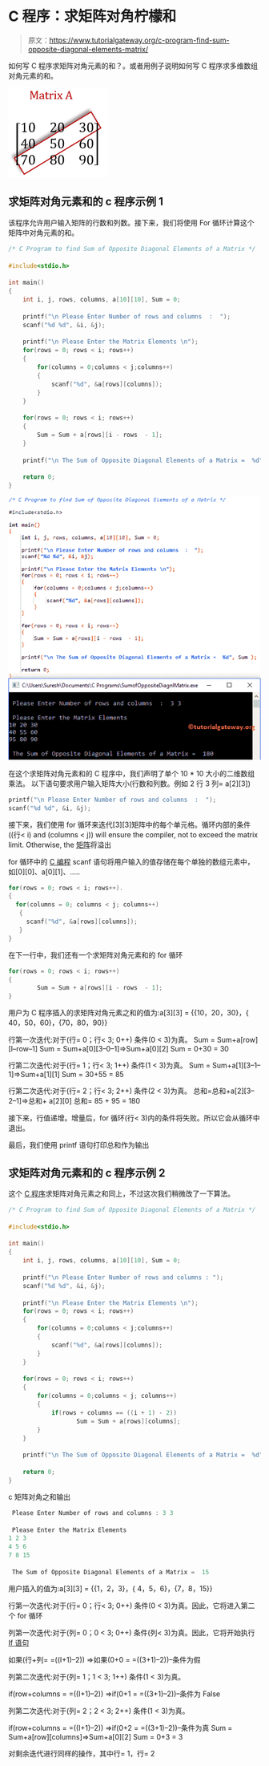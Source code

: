 # C 程序：求矩阵对角柠檬和

> 原文：<https://www.tutorialgateway.org/c-program-find-sum-opposite-diagonal-elements-matrix/>

如何写 C 程序求矩阵对角元素的和？。或者用例子说明如何写 C 程序求多维数组对角元素的和。

![C Program to find Sum of Opposite Diagonal Elements of a Matrix 1](img/7b105db74435027100d95f4544e095d4.png)

## 求矩阵对角元素和的 c 程序示例 1

该程序允许用户输入矩阵的行数和列数。接下来，我们将使用 For 循环计算这个矩阵中对角元素的和。

```c
/* C Program to find Sum of Opposite Diagonal Elements of a Matrix */

#include<stdio.h>

int main()
{
 	int i, j, rows, columns, a[10][10], Sum = 0;

 	printf("\n Please Enter Number of rows and columns  :  ");
 	scanf("%d %d", &i, &j);

 	printf("\n Please Enter the Matrix Elements \n");
 	for(rows = 0; rows < i; rows++)
  	{
   		for(columns = 0;columns < j;columns++)
    	{
      		scanf("%d", &a[rows][columns]);
    	}
  	}

 	for(rows = 0; rows < i; rows++)
  	{
   		Sum = Sum + a[rows][i - rows  - 1];
  	}

 	printf("\n The Sum of Opposite Diagonal Elements of a Matrix =  %d", Sum );

 	return 0;
}
```

![C Program to find Sum of Opposite Diagonal Elements of a Matrix 2](img/ef93a0888101e3b67c0e95b95995035d.png)

在这个求矩阵对角元素和的 C 程序中，我们声明了单个 10 * 10 大小的二维数组乘法。
以下语句要求用户输入矩阵大小(行数和列数。例如 2 行 3 列= a[2][3])

```c
printf("\n Please Enter Number of rows and columns  :  ");
scanf("%d %d", &i, &j);
```

接下来，我们使用 for 循环来迭代[3][3]矩阵中的每个单元格。循环内部的条件((行< i) and (columns < j)) will ensure the compiler, not to exceed the matrix limit. Otherwise, the [矩阵](https://www.tutorialgateway.org/two-dimensional-array-in-c/)将溢出

for 循环中的 [C 编程](https://www.tutorialgateway.org/c-programming/) scanf 语句将用户输入的值存储在每个单独的数组元素中，如[0][0]、a[0][1]、…..

```c
for(rows = 0; rows < i; rows++).
{
  for(columns = 0; columns < j; columns++)
   {
     scanf("%d", &a[rows][columns]);
   }
}
```

在下一行中，我们还有一个求矩阵对角元素和的 for 循环

```c
for(rows = 0; rows < i; rows++)
{
   		Sum = Sum + a[rows][i - rows  - 1];
}
```

用户为 C 程序插入的求矩阵对角元素之和的值为:a[3][3] = {{10，20，30}，{ 40，50，60}，{70，80，90}}

行第一次迭代:对于(行= 0；行< 3; 0++)
条件(0 < 3)为真。
Sum = Sum+a[row][I–row–1]
Sum = Sum+a[0][3–0–1]=>Sum+a[0][2]
Sum = 0+30 = 30

行第二次迭代:对于(行= 1；行< 3; 1++)
条件(1 < 3)为真。
Sum = Sum+a[1][3–1–1]=>Sum+a[1][1]
Sum = 30+55 = 85

行第二次迭代:对于(行= 2；行< 3; 2++)
条件(2 < 3)为真。
总和=总和+a[2][3–2–1]=>总和+ a[2][0]
总和= 85 + 95 = 180

接下来，行值递增。增量后，for 循环(行< 3)内的条件将失败。所以它会从循环中退出。

最后，我们使用 printf 语句打印总和作为输出

## 求矩阵对角元素和的 c 程序示例 2

这个 [C 程序](https://www.tutorialgateway.org/c-programming-examples/)求矩阵对角元素之和同上，不过这次我们稍微改了一下算法。

```c
/* C Program to find Sum of Opposite Diagonal Elements of a Matrix */

#include<stdio.h>

int main()
{
 	int i, j, rows, columns, a[10][10], Sum = 0;

 	printf("\n Please Enter Number of rows and columns : ");
 	scanf("%d %d", &i, &j);

 	printf("\n Please Enter the Matrix Elements \n");
 	for(rows = 0; rows < i; rows++)
  	{
   		for(columns = 0;columns < j;columns++)
    	{
      		scanf("%d", &a[rows][columns]);
    	}
  	}

 	for(rows = 0; rows < i; rows++)
  	{
  		for(columns = 0;columns < j; columns++)
  		{
  			if(rows + columns == ((i + 1) - 2))
  			       Sum = Sum + a[rows][columns];
		}
  	}

 	printf("\n The Sum of Opposite Diagonal Elements of a Matrix =  %d", Sum );

 	return 0;
}
```

c 矩阵对角之和输出

```c
 Please Enter Number of rows and columns : 3 3

 Please Enter the Matrix Elements 
1 2 3
4 5 6
7 8 15

 The Sum of Opposite Diagonal Elements of a Matrix =  15
```

用户插入的值为:a[3][3] = {{1，2，3}，{ 4，5，6}，{7，8，15}}

行第一次迭代:对于(行= 0；行< 3; 0++)
条件(0 < 3)为真。因此，它将进入第二个 for 循环

列第一次迭代:对于(列= 0；0 < 3; 0++)
条件(列< 3)为真。因此，它将开始执行 [If 语句](https://www.tutorialgateway.org/if-statement-in-c/)

如果(行+列= =((I+1)–2))
=>如果(0+0 = =((3+1)–2))–条件为假

列第二次迭代:对于(列= 1；1 < 3; 1++)
条件(1 < 3)为真。

if(row+columns = =((I+1)–2))
=>if(0+1 = =((3+1)–2))–条件为 False

列第二次迭代:对于(列= 2；2 < 3; 2++)
条件(1 < 3)为真。

if(row+columns = =((I+1)–2))
=>if(0+2 = =((3+1)–2))–条件为真
Sum = Sum+a[row][columns]=>Sum+a[0][2]
Sum = 0+3 = 3

对剩余迭代进行同样的操作，其中行= 1，行= 2